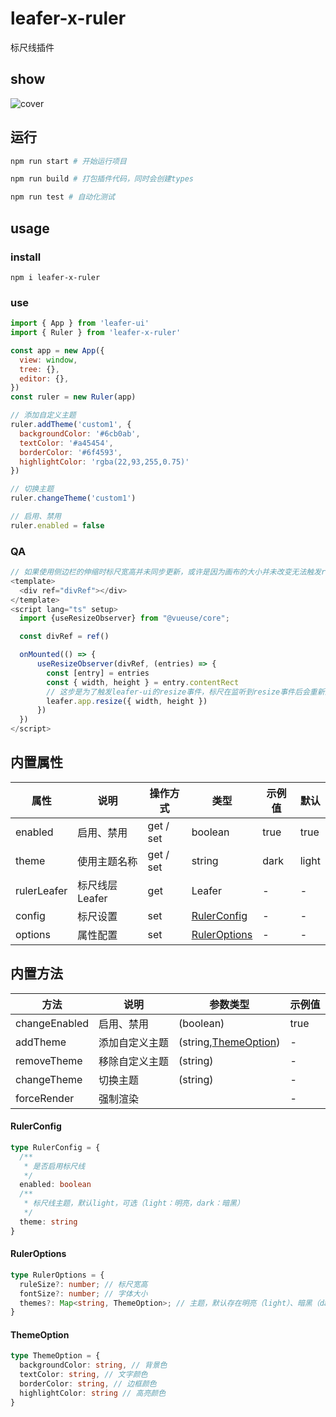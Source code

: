 # leafer-x-ruler

标尺线插件

## show

![cover](https://github.com/LvHuaiSheng/leafer-x-ruler/blob/master/playground/src/assets/cover.png?raw=true)

## 运行

```sh
npm run start # 开始运行项目

npm run build # 打包插件代码，同时会创建types

npm run test # 自动化测试
```

## usage

### install

```shell
npm i leafer-x-ruler  
```

### use

```js
import { App } from 'leafer-ui'
import { Ruler } from 'leafer-x-ruler'

const app = new App({
  view: window,
  tree: {},
  editor: {},
})
const ruler = new Ruler(app)

// 添加自定义主题  
ruler.addTheme('custom1', {
  backgroundColor: '#6cb0ab',
  textColor: '#a45454',
  borderColor: '#6f4593',
  highlightColor: 'rgba(22,93,255,0.75)'
})

// 切换主题  
ruler.changeTheme('custom1')

// 启用、禁用  
ruler.enabled = false
```
### QA
```js
// 如果使用侧边栏的伸缩时标尺宽高并未同步更新，或许是因为画布的大小并未改变无法触发resize事件；如果想改变画布的大小并使标尺同步，需要自行监听窗口大小变化，并触发leafer-ui的resize事件，以下是在vue3中使用的示例： 
<template>
  <div ref="divRef"></div>
</template>
<script lang="ts" setup>
  import {useResizeObserver} from "@vueuse/core";

  const divRef = ref()

  onMounted(() => {
      useResizeObserver(divRef, (entries) => {
        const [entry] = entries
        const { width, height } = entry.contentRect
        // 这步是为了触发leafer-ui的resize事件，标尺在监听到resize事件后会重新渲染
        leafer.app.resize({ width, height })
      })
  })
</script>
```

## 内置属性

<table>
<thead>
  <th>属性</th>
  <th>说明</th>
  <th>操作方式</th>
  <th>类型</th>
  <th>示例值</th>
  <th>默认</th>
</thead>
<tr>
  <td>enabled</td>
  <td>启用、禁用</td>
  <td>get / set</td>
  <td>boolean</td>
  <td>true</td>
  <td>true</td>
</tr>
<tr>
  <td>theme</td>
  <td>使用主题名称</td>
  <td>get / set</td>
  <td>string</td>
  <td>dark</td>
  <td>light</td>
</tr>
<tr>
  <td>rulerLeafer</td>
  <td>标尺线层Leafer</td>
  <td>get</td>
  <td>Leafer</td>
  <td>-</td>
  <td>-</td>
</tr>
<tr>
  <td>config</td>
  <td>标尺设置</td>
  <td>set</td>
  <td><a href='#RulerConfig'>RulerConfig</a></td>
  <td>-</td>
  <td>-</td>
</tr>
<tr>
  <td>options</td>
  <td>属性配置</td>
  <td>set</td>
  <td><a href='#RulerOptions'>RulerOptions</a></td>
  <td>-</td>
  <td>-</td>
</tr>
</table>

## 内置方法
<table>
<thead>
  <th>方法</th>
  <th>说明</th>
  <th>参数类型</th>
  <th>示例值</th>
</thead>
<tr>
  <td>changeEnabled</td>
  <td>启用、禁用</td>
  <td>(boolean)</td>
  <td>true</td>
</tr>
<tr>
  <td>addTheme</td>
  <td>添加自定义主题</td>
  <td>(string,<a href='#themeoption'>ThemeOption</a>)</td>
  <td>-</td>
</tr>
<tr>
  <td>removeTheme</td>
  <td>移除自定义主题</td>
  <td>(string)</td>
  <td>-</td>
</tr>
<tr>
  <td>changeTheme</td>
  <td>切换主题</td>
  <td>(string)</td>
  <td>-</td>
</tr>
<tr>
  <td>forceRender</td>
  <td>强制渲染</td>
  <td></td>
  <td>-</td>
</tr>
</table>

#### RulerConfig

```ts
type RulerConfig = {
  /**
   * 是否启用标尺线
   */
  enabled: boolean
  /**
   * 标尺线主题，默认light，可选（light：明亮，dark：暗黑）
   */
  theme: string
}
```
#### RulerOptions

```ts
type RulerOptions = {
  ruleSize?: number; // 标尺宽高
  fontSize?: number; // 字体大小
  themes?: Map<string, ThemeOption>; // 主题，默认存在明亮（light）、暗黑（dark）主题，可覆盖
}
```

#### ThemeOption

```ts
type ThemeOption = {
  backgroundColor: string, // 背景色
  textColor: string, // 文字颜色
  borderColor: string, // 边框颜色
  highlightColor: string // 高亮颜色
}
```
